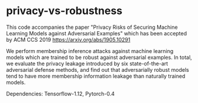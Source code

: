 # privacy-vs-robustness
This code accompanies the paper "Privacy Risks of Securing Machine Learning Models against Adversarial Examples" which has been accepted by ACM CCS 2019
https://arxiv.org/abs/1905.10291

We perform membership inference attacks against machine learning models which are trained to be robust against adversarial examples. 
In total, we evaluate the privacy leakage introduced by six state-of-the-art adversarial defense methods, 
and find out that adversarially robust models tend to have more membership information leakage than naturally trained models.

Dependencies: Tensorflow-1.12, Pytorch-0.4
